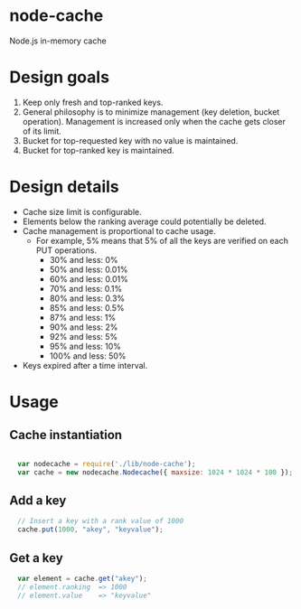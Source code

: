 node-cache
==========

Node.js in-memory cache

# Design goals

1. Keep only fresh and top-ranked keys.
2. General philosophy is to minimize management (key deletion, bucket operation).
   Management is increased only when the cache gets closer of its limit. 
3. Bucket for top-requested key with no value is maintained.
4. Bucket for top-ranked key is maintained.

# Design details 

- Cache size limit is configurable.
- Elements below the ranking average could potentially be deleted. 
- Cache management is proportional to cache usage. 
  * For example, 5% means that 5% of all the keys are verified on each PUT operations.
    * 30% and less: 0%
    * 50% and less: 0.01%
    * 60% and less: 0.01%
    * 70% and less: 0.1%
    * 80% and less: 0.3%
    * 85% and less: 0.5% 
    * 87% and less: 1%
    * 90% and less: 2%
    * 92% and less: 5%
    * 95% and less: 10%
    * 100% and less: 50%
- Keys expired after a time interval.

# Usage

## Cache instantiation 

```javascript

  var nodecache = require('./lib/node-cache');
  var cache = new nodecache.Nodecache({ maxsize: 1024 * 1024 * 100 });
```

## Add a key 

```javascript
  // Insert a key with a rank value of 1000
  cache.put(1000, "akey", "keyvalue");
```

## Get a key 

```javascript
  var element = cache.get("akey");
  // element.ranking  => 1000 
  // element.value    => "keyvalue" 
```
